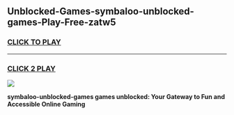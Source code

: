 
## Unblocked-Games-symbaloo-unblocked-games-Play-Free-zatw5
<h3>
<a href="https://premium76.site?title=symbaloo-unblocked-games&ref=23A">CLICK TO PLAY</a></h3>
<hr>

<h3>
<a href="https://premium76.site?title=symbaloo-unblocked-games&ref=23A">CLICK 2 PLAY</a>
  
</h3>

<a href="https://premium76.site?title=symbaloo-unblocked-games&ref=23A"><img src="https://clearcache.store/games.png"></a>


**symbaloo-unblocked-games games unblocked: Your Gateway to Fun and Accessible Online Gaming**
